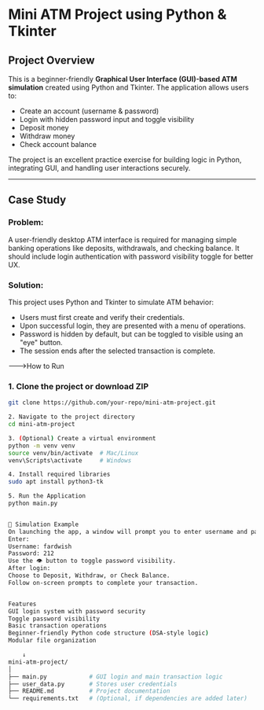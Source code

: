 #  Mini ATM Project using Python & Tkinter

##  Project Overview

This is a beginner-friendly **Graphical User Interface (GUI)-based ATM simulation** created using Python and Tkinter. The application allows users to:
- Create an account (username & password)
- Login with hidden password input and toggle visibility
- Deposit money
- Withdraw money
- Check account balance

The project is an excellent practice exercise for building logic in Python, integrating GUI, and handling user interactions securely.

---

## Case Study

### Problem:
A user-friendly desktop ATM interface is required for managing simple banking operations like deposits, withdrawals, and checking balance. It should include login authentication with password visibility toggle for better UX.

### Solution:
This project uses Python and Tkinter to simulate ATM behavior:
- Users must first create and verify their credentials.
- Upon successful login, they are presented with a menu of operations.
- Password is hidden by default, but can be toggled to visible using an "eye" button.
- The session ends after the selected transaction is complete.


--->How to Run

### 1. Clone the project or download ZIP

```bash
git clone https://github.com/your-repo/mini-atm-project.git

2. Navigate to the project directory
cd mini-atm-project

3. (Optional) Create a virtual environment
python -m venv venv
source venv/bin/activate  # Mac/Linux
venv\Scripts\activate     # Windows

4. Install required libraries
sudo apt install python3-tk

5. Run the Application
python main.py


🧪 Simulation Example
On launching the app, a window will prompt you to enter username and password.
Enter:
Username: fardwish
Password: 212
Use the 👁️ button to toggle password visibility.
After login:
Choose to Deposit, Withdraw, or Check Balance.
Follow on-screen prompts to complete your transaction.


Features
GUI login system with password security
Toggle password visibility
Basic transaction operations
Beginner-friendly Python code structure (DSA-style logic)
Modular file organization

    ↓
mini-atm-project/
│
├── main.py            # GUI login and main transaction logic
├── user_data.py       # Stores user credentials
├── README.md          # Project documentation
└── requirements.txt   # (Optional, if dependencies are added later)


